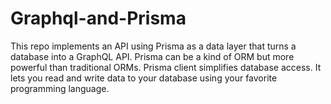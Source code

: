 # Graphql-and-Prisma
This repo implements an API using Prisma as a data layer that turns a database into a GraphQL API. Prisma can be a kind of ORM but more powerful than traditional ORMs. Prisma client simplifies database access. It lets you read and write data to your database using your favorite programming language.
